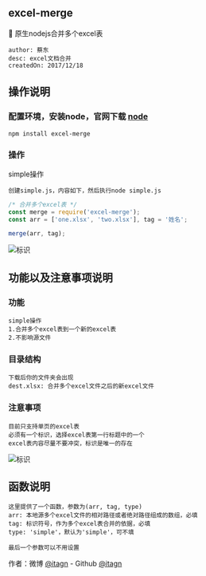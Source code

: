 ## excel-merge
:rocket: 原生nodejs合并多个excel表

    author: 蔡东
    desc: excel文档合并
    createdOn: 2017/12/18

## 操作说明 
### 配置环境，安装node，官网下载 [node](https://nodejs.org/en/)
    
	npm install excel-merge

### 操作

simple操作

    创建simple.js，内容如下，然后执行node simple.js

```javascript
/* 合并多个excel表 */
const merge = require('excel-merge');
const arr = ['one.xlsx', 'two.xlsx'], tag = '姓名';

merge(arr, tag);
```
![标识](https://github.com/itagn/excel-merge/blob/master/title.png)

## 功能以及注意事项说明
### 功能

    simple操作
    1.合并多个excel表到一个新的excel表
    2.不影响源文件

### 目录结构

    下载后你的文件夹会出现
    dest.xlsx: 合并多个excel文件之后的新excel文件

### 注意事项

    目前只支持单页的excel表
    必须有一个标识，选择excel表第一行标题中的一个
    excel表内容尽量不要冲突，标识是唯一的存在

![标识](https://github.com/itagn/excel-merge/blob/master/title.png)

## 函数说明

    这里提供了一个函数，参数为(arr, tag, type)
    arr: 本地源多个excel文件的相对路径或者绝对路径组成的数组，必填
    tag: 标识符号，作为多个excel表合并的依据，必填
    type: 'simple'，默认为'simple'，可不填

    最后一个参数可以不用设置

作者：微博 [@itagn][1] - Github [@itagn][2] 

[1]: https://weibo.com/p/1005053782707172
[2]: https://github.com/itagn